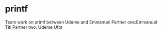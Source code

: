 # printf
Team work on printf between Udeme and Emmanuel
Partner one:Emmanuel Titi
Partner two: Udeme Ufot
